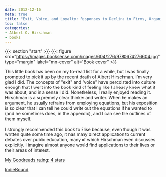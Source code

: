 ```yaml
---
date: 2012-12-16
meta: true
title: "Exit, Voice, and Loyalty: Responses to Decline in Firms, Organizations, and States"
toc: false
categories:
- Albert O. Hirschman
- books
---
```


{{< section "start" >}}
{{< figure src="https://images.booksense.com/images/604/276/9780674276604.jpg" type="margin" label="mn-cover" alt="Book cover" >}}

This little book has been on my to-read list for a while, but I was finally prompted to pick it up by the recent death of Albert Hirschman. I'm very glad I did. The concepts of "exit" and "voice" have percolated into culture enough that I went into the book kind of feeling like I already knew what it was about, and in a sense I did. Nonetheless, I really enjoyed reading it. Hirschman is a supremely clear thinker and writer. When he makes an argument, he usually refrains from employing equations, but his exposition is so clear that I can tell he could write out the equations if he wanted to (and he sometimes does, in the appendix), and I can see the outlines of them myself. <br /><br />I strongly recommended this book to Elise because, even though it was written quite some time ago, it has many direct application to current debates over public education, many of which Hirschman even discusses explicitly. I imagine almost anyone would find applications to their lives or their areas of interest.

[My Goodreads rating: 4 stars](https://www.goodreads.com/review/show/475971524)  

[IndieBound](https://www.indiebound.org/book/9780674276604)
